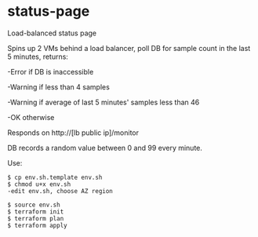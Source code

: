 # status-page
Load-balanced status page

Spins up 2 VMs behind a load balancer, poll DB for sample count in the last 5 minutes, returns:

-Error if DB is inaccessible

-Warning if less than 4 samples

-Warning if average of last 5 minutes' samples less than 46

-OK otherwise

Responds on http://[lb public ip]/monitor

DB records a random value between 0 and 99 every minute.


Use:

```shell
$ cp env.sh.template env.sh
$ chmod u+x env.sh
-edit env.sh, choose AZ region

$ source env.sh
$ terraform init
$ terraform plan
$ terraform apply
```

